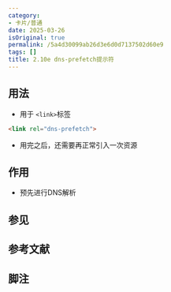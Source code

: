 ```yaml
---
category:
- 卡片/普通
date: 2025-03-26
isOriginal: true
permalink: /5a4d30099ab26d3e6d0d7137502d60e9
tags: []
title: 2.10e dns-prefetch提示符
---
```

## 用法
- 用于 `<link>`标签
```html
<link rel="dns-prefetch">
```
- 用完之后，还需要再正常引入一次资源

## 作用
- 预先进行DNS解析

## 参见
## 参考文献
## 脚注

